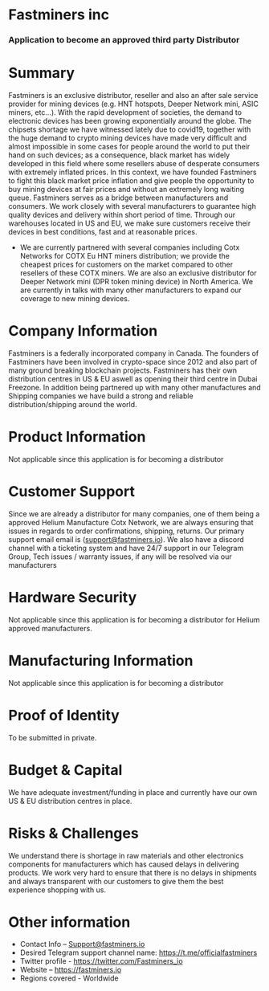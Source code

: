# Fastminers inc 

### Application to become an approved third party Distributor 

# Summary 
Fastminers is an exclusive distributor, reseller and also an after sale service provider for mining devices (e.g. HNT hotspots, Deeper Network mini, ASIC miners, etc…). With the rapid development of societies, the demand to electronic devices has been growing exponentially around the globe. The chipsets shortage we have witnessed lately due to covid19, together with the huge demand to crypto mining devices have made very difficult and almost impossible in some cases for people around the world to put their hand on such devices; as a consequence, black market has widely developed in this field where some resellers abuse of desperate consumers with extremely inflated prices. In this context, we have founded Fastminers to fight this black market price inflation and give people the opportunity to buy mining devices at fair prices and without an extremely long waiting queue. Fastminers serves as a bridge between manufacturers and consumers. We work closely with several manufacturers to guarantee high quality devices and delivery within short period of time. Through our warehouses located in US and EU, we make sure customers receive their devices in best conditions, fast and at reasonable prices. 

* We are currently partnered with several companies including Cotx Networks for COTX Eu HNT miners distribution; we provide the cheapest prices for customers on the market compared to other resellers of these COTX miners. We are also an exclusive distributor for Deeper Network mini (DPR token mining device) in North America. We are currently in talks with many other manufacturers to expand our coverage to new mining devices.

# Company Information
Fastminers is a federally incorporated company in Canada. The founders of Fastminers have been involved in crypto-space since 2012 and also part of many ground breaking blockchain projects. Fastminers has their own distribution centres in US & EU aswell as opening their third centre in Dubai Freezone. In addition being partnered up with many other manufactures and Shipping companies we have build a strong and reliable distribution/shipping around the world.


# Product Information
Not applicable since this application is for becoming a distributor


# Customer Support
Since we are already a distributor for many companies, one of them being a approved Helium Manufacture Cotx Network, we are always ensuring that issues in regards to order confirmations, shipping, returns. Our primary support email email is (support@fastminers.io). We also have a discord channel with a ticketing system and have 24/7 support in our Telegram Group, Tech issues / warranty issues, if any will be resolved via our manufacturers

# Hardware Security
Not applicable since this application is for becoming a distributor for Helium approved manufacturers.

# Manufacturing Information
Not applicable since this application is for becoming a distributor

# Proof of Identity
To be submitted in private.

# Budget & Capital
We have adequate investment/funding in place and currently have our own US & EU distribution centres in place. 

# Risks & Challenges
We understand there is shortage in raw materials and other electronics components for manufacturers which has caused delays in delivering products. We work very hard to ensure that there is no delays in shipments and always transparent with our customers to give them the best experience shopping with us.

# Other information
* Contact Info – Support@fastminers.io
* Desired Telegram support channel name: https://t.me/officialfastminers
* Twitter profile - https://twitter.com/Fastminers_io
* Website – https://fastminers.io
* Regions covered - Worldwide 
